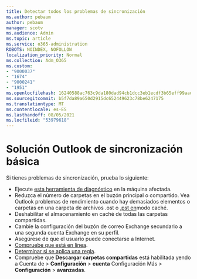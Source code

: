 ```yaml
---
title: Detectar todos los problemas de sincronización
ms.author: pebaum
author: pebaum
manager: scotv
ms.audience: Admin
ms.topic: article
ms.service: o365-administration
ROBOTS: NOINDEX, NOFOLLOW
localization_priority: Normal
ms.collection: Adm_O365
ms.custom:
- "9000037"
- "1674"
- "9000241"
- "1951"
ms.openlocfilehash: 16240588ac763c9da180dad94cb1dcc3eb1ecdf3b65eff99aadf478331b91d59
ms.sourcegitcommit: b5f7da89a650d2915dc652449623c78be6247175
ms.translationtype: MT
ms.contentlocale: es-ES
ms.lasthandoff: 08/05/2021
ms.locfileid: "53979618"
---
```

# <a name="basic-outlook-sync-troubleshooting"></a>Solución Outlook de sincronización básica

Si tienes problemas de sincronización, prueba lo siguiente:

- Ejecute [esta herramienta de diagnóstico](https://aka.ms/sara-outlooksendreceive) en la máquina afectada.
- Reduzca el número de carpetas en el buzón principal o compartido. Vea Outlook problemas de rendimiento cuando hay demasiados elementos o carpetas en una carpeta de archivos .ost o [.pst en](https://support.microsoft.com/help/2768656/outlook-performance-issues-when-there-are-too-many-items-or-folders-in)modo caché.
- Deshabilitar el almacenamiento en caché de todas las carpetas compartidas.
- Cambie la configuración del buzón de correo Exchange secundario a una segunda cuenta Exchange en su perfil.
- Asegúrese de que el usuario puede conectarse a Internet. 
- [Compruebe que está en línea](https://support.office.com/article/2460e4a8-16c7-47fc-b204-b1549275aac9).
- [Determinar si se aplica una regla](https://support.office.com/article/C24F5DEA-9465-4DF4-AD17-A50704D66C59).
- Compruebe que **Descargar carpetas compartidas** está habilitada yendo a Cuenta de   >  **Configuración**  >  **cuenta** Configuración Más  >  **Configuración**  >  **avanzadas**.
